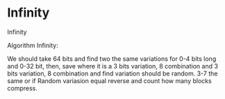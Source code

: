 # Infinity
Infinity

Algorithm Infinity:

We should take 64 bits and find two the same variations for 0-4 bits long and 0-32 bit, then, save where it is a 3 bits variation, 8 combination and 3 bits variation, 8 combination and find variation should be random.
3-7 the same or if Random variasion equal reverse and count how many blocks compress.

